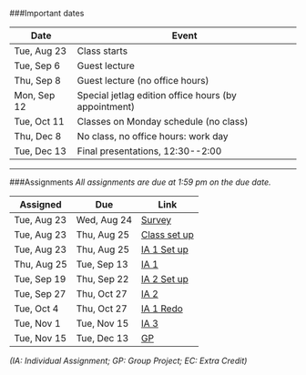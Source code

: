 ###Important dates

Date        | Event
------------|------
Tue, Aug 23 | Class starts
Tue, Sep 6  | Guest lecture
Thu, Sep 8  | Guest lecture (no office hours)
Mon, Sep 12 | Special jetlag edition office hours (by appointment)
Tue, Oct 11 | Classes on Monday schedule (no class)
Thu, Dec 8  | No class, no office hours: work day
Tue, Dec 13 | Final presentations, 12:30--2:00

<hr>

###Assignments
_All assignments are due at 1:59 pm on the due date._


Assigned    | Due         | Link
------------|-------------|-----------
Tue, Aug 23 | Wed, Aug 24 | [Survey](https://docs.google.com/forms/d/1TG3gzmcLktQi2kpWAWmJ77d5N1KAboQTLbTK-IGLj_4/viewform)
Tue, Aug 23 | Thu, Aug 25 | [Class set up](class_setup.html)
Tue, Aug 23 | Thu, Aug 25 | [IA 1 Set up](a1setup.html)
Thu, Aug 25 | Tue, Sep 13 | [IA 1](assignment1.html)
Tue, Sep 19 | Thu, Sep 22 | [IA 2 Set up](a2setup.html)
Tue, Sep 27 | Thu, Oct 27 | [IA 2](assignment2.html)
Tue, Oct  4 | Thu, Oct 27 | [IA 1 Redo](assignment1redo.html)
Tue, Nov  1 | Tue, Nov 15 | [IA 3](assignment3.html)
Tue, Nov 15 | Tue, Dec 13 | [GP](group_project.html)

<!---
Tue, Sep 13 | Thu, Sep 15 | [IA 2 Set up](a2setup.html)
Tue, Sep 13 | Thu, Sep 29 | [IA 2](assignment2.html)
Note career fair is 9/28 - move IA3!
Thu, Sep 29 | Thu, Oct 13 | [IA 3](assignment3.html)
Thu, Sep 29 | Thu, Oct 6  | [EC 1](extracredit1.html)
Thu, Oct 13 | Thu, Nov 10 | [GP 1](group_project1.html)
Thu, Oct 13 | Thu, Nov 10 | [EC 2](group_project1.html#extracredit2)
Thu, Nov 10 | Tue, Nov 15 | [FP prop.](final_project.html)
Tue, Nov 13 | Exam period | [FP demo](final_project.html)
Tue, Nov 13 | Exam period | [FP writeup](final_project.html)
--->

_(IA: Individual Assignment; GP: Group Project; EC: Extra Credit)_

